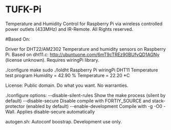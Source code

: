 # TUFK-Pi
Temperature and Humidity Control for Raspberry Pi via wireless controlled power outlets (433MHz) and IR-Remote.
All Rights reserved.

#Based On:

Driver for DHT22/AM2302 Temperature and humidity sensors on
Raspberry Pi.
Based on dht11.c: http://ubuntuone.com/6mT9cTREz90BUfvQD1AGNy (license unknown).
Requires wiringPi library.

./configure
make
sudo ./loldht
Raspberry Pi wiringPi DHT11 Temperature test program
Humidity = 42.90 % Temperature = 22.20 *C

License: Public domain. Do what you want. No warranties.

./configure options:
 --disable-silent-rules Show the make process (silent by default)
 --disable-secure Disable compile with FORTIY_SOURCE and stack-protector (enabled by default)
 --enable-development Compile with -g -O0 -Wall. Applies disable-secure automatically

autogen.sh: Autoconf boostrap. Development use only.


